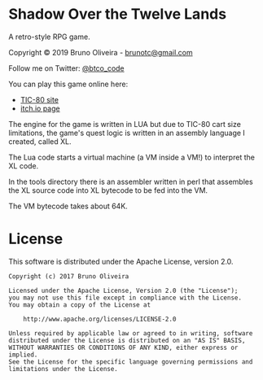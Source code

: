 # Shadow Over the Twelve Lands
A retro-style RPG game.

Copyright &copy; 2019 Bruno Oliveira - brunotc@gmail.com

Follow me on Twitter: [@btco_code](http://twitter.com/btco_code)

You can play this game online here:
 * [TIC-80 site](https://tic.computer/play?cart=873)
 * [itch.io page](https://btco.itch.io/shadow-over-the-twelve-lands)

The engine for the game is written in LUA but due to TIC-80 cart
size limitations, the game's quest logic is written in an assembly
language I created, called XL.

The Lua code starts a virtual machine (a VM inside a VM!) to
interpret the XL code.

In the tools directory there is an assembler written in perl that
assembles the XL source code into XL bytecode to be fed into the
VM.

The VM bytecode takes about 64K.

# License

This software is distributed under the Apache License, version 2.0.

    Copyright (c) 2017 Bruno Oliveira

    Licensed under the Apache License, Version 2.0 (the "License");
    you may not use this file except in compliance with the License.
    You may obtain a copy of the License at

        http://www.apache.org/licenses/LICENSE-2.0

    Unless required by applicable law or agreed to in writing, software
    distributed under the License is distributed on an "AS IS" BASIS,
    WITHOUT WARRANTIES OR CONDITIONS OF ANY KIND, either express or implied.
    See the License for the specific language governing permissions and
    limitations under the License.

